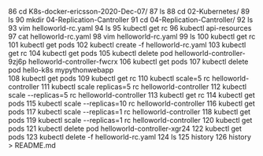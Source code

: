    86  cd K8s-docker-ericsson-2020-Dec-07/
   87  ls
   88  cd 02-Kubernetes/
   89  ls
   90  mkdir 04-Replication-Cantroller
   91  cd 04-Replication-Cantroller/
   92  ls
   93  vim helloworld-rc.yaml
   94  ls
   95  kubectl get rc 
   96  kubectl api-resources
   97  cat helloworld-rc.yaml 
   98  vim helloworld-rc.yaml 
   99  ls
  100  kubectl get rc 
  101  kubectl get pods 
  102  kubectl create -f helloworld-rc.yaml 
  103  kubectl get rc 
  104  kubectl get pods
  105  kubectl delete pod helloworld-controller-9zj6p helloworld-controller-fwcrx
  106  kubectl get pods
  107  kubectl delete pod hello-k8s mypythonwebapp                
  108  kubectl get pods
  109  kubectl get rc 
  110  kubectl scale=5 rc helloworld-controller
  111  kubectl scale replicas=5 rc helloworld-controller
  112  kubectl scale --replicas=5 rc helloworld-controller
  113  kubectl get rc 
  114  kubectl get pods
  115  kubectl scale --replicas=10 rc helloworld-controller
  116  kubectl get pods
  117  kubectl scale --replicas=1 rc helloworld-controller
  118  kubectl get pods
  119  kubectl scale --replicas=1 rc helloworld-controller
  120  kubectl get pods
  121  kubectl delete pod helloworld-controller-xgr24
  122  kubectl get pods
  123  kubectl delete -f helloworld-rc.yaml 
  124  ls
  125  history 
  126  history > README.md
